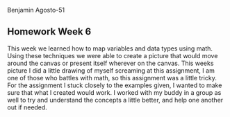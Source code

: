 Benjamin Agosto-51

## Homework Week 6
This week we learned how to map variables and data types using math. Using these techniques we were able to create a picture that would move around the canvas or present itself wherever on the canvas. This weeks picture I did a little drawing of myself screaming at this assignment, I am one of those who battles with math, so this assignment was a little tricky. For the assignment I stuck closely to the examples given, I wanted to make sure that what I created would work. I worked with my buddy in a group as well to try and understand the concepts a little better, and help one another out if needed.
